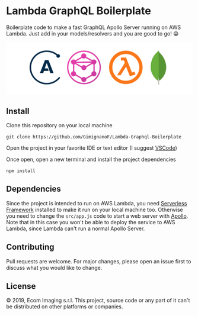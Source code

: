 # Lambda GraphQL Boilerplate

Boilerplate code to make a fast GraphQL Apollo Server
running on AWS Lambda. Just add in your models/resolvers
and you are good to go! 😁

<p align="center">
  <img src="logo.png" />
</p>

## Install

Clone this repository on your local machine

```
git clone https://github.com/GimignanoF/Lambda-Graphql-Boilerplate
```

Open the project in your favorite IDE or text editor
(I suggest [VSCode](https://code.visualstudio.com/))

Once open, open a new terminal and install the project dependencies

```
npm install
```

## Dependencies

Since the project is intended to run on AWS Lambda, you need
[Serverless Framework](https://serverless.com/) installed
to make it run on your local machine too.
Otherwise you need to change the `src/app.js` code
to start a web server with [Apollo](https://www.apollographql.com/).
Note that in this case you won't be able to deploy the service
to AWS Lambda, since Lambda can't run a normal Apollo Server.

## Contributing

Pull requests are welcome. For major changes, please open an issue first to discuss what you would like to change.

## License

© 2019, Ecom Imaging s.r.l. This project, source code or any part of it can't be distributed on other platforms or companies.
